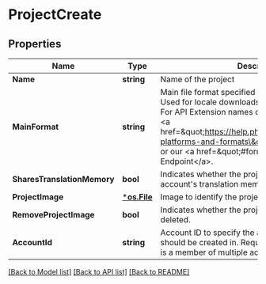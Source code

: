 # ProjectCreate

## Properties

Name | Type | Description | Notes
------------ | ------------- | ------------- | -------------
**Name** | **string** | Name of the project | [optional] 
**MainFormat** | **string** | Main file format specified by its API Extension name. Used for locale downloads if no format is specified. For API Extension names of available file formats see &lt;a href&#x3D;\&quot;https://help.phrase.com/help/supported-platforms-and-formats\&quot;&gt;Format Guide&lt;/a&gt; or our &lt;a href&#x3D;\&quot;#formats\&quot;&gt;Formats API Endpoint&lt;/a&gt;. | [optional] 
**SharesTranslationMemory** | **bool** | Indicates whether the project should share the account&#39;s translation memory | [optional] 
**ProjectImage** | [***os.File**](*os.File.md) | Image to identify the project | [optional] 
**RemoveProjectImage** | **bool** | Indicates whether the project image should be deleted. | [optional] 
**AccountId** | **string** | Account ID to specify the actual account the project should be created in. Required if the requesting user is a member of multiple accounts. | [optional] 

[[Back to Model list]](../README.md#documentation-for-models) [[Back to API list]](../README.md#documentation-for-api-endpoints) [[Back to README]](../README.md)


